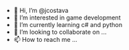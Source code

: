 - 👋 Hi, I’m @jcostava
- 👀 I’m interested in game development
- 🌱 I’m currently learning c# and python
- 💞️ I’m looking to collaborate on ...
- 📫 How to reach me ...
